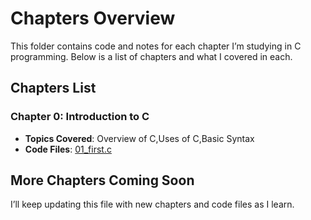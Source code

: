 # Chapters Overview

This folder contains code and notes for each chapter I’m studying in C programming. Below is a list of chapters and what I covered in each.

## Chapters List

### Chapter 0: Introduction to C
- **Topics Covered**: Overview of C,Uses of C,Basic Syntax
- **Code Files**: [01_first.c](./01_first.c)

## More Chapters Coming Soon
I’ll keep updating this file with new chapters and code files as I learn.
